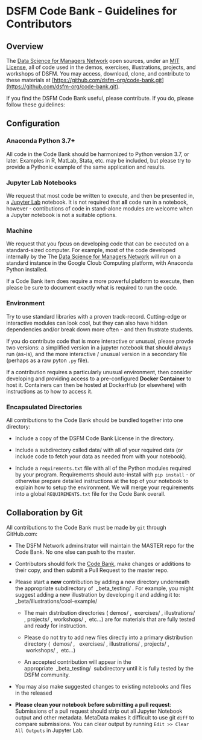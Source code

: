 # DSFM Code Bank - Guidelines for Contributors

 

## Overview

The [Data Science for Managers Network](https://www.dsfm.org) open sources, under an [MIT License](LICENSE), all of code used in the demos, exercises, illustrations, projects, and workshops of DSFM. You may access, download, clone, and contribute to these materials at [https://github.com/dsfm-org/code-bank.git](https://github.com/dsfm-org/code-bank.git).

If you find the DSFM Code Bank useful, please contribute. If you do, please follow these guidelines:

## Configuration


### Anaconda Python 3.7+

All code in the Code Bank should be harmonized to Python version 3.7, or later. Examples in R, MatLab, Stata, etc. may be included, but please try to provide a Pythonic example of the same application and results. 

### Jupyter Lab Notebooks

We request that most code be written to execute, and then be presented in, a [Jupyter Lab](https://jupyter.org/) notebook. It is not required that **all** code run in a notebook, however - contibutions of code in stand-alone modules are welcome when a Jupyter notebook is not a suitable options. 

### Machine

We request that you fpcus on developing code that can be executed on a standard-sized computer. For example, most of the code developed internally by the The [Data Science for Managers Network](https://www.dsfm.org) will run on a standard instance in the Google Cloub Computing platform, with Anaconda Python installed. 

If a Code Bank item does require a more powerful platform to execute, then please be sure to document exactly what is required to run the code.   
  
### Environment

Try to use standard libraries with a proven track-record. Cutting-edge or interactive modules can look cool, but they can also have hidden dependencies and/or break down more often - and then frustrate students. 

If you do contribute code that is more interactive or unusual, please provde two versions: a simplified version in a jupyter notebook that should always run (as-is), and the more interactive / unusual version in a secondary file (perhaps as a raw pyton `.py` file).  

If a contribution requires a particularly unusual environment, then consider developing and providing access to a pre-configured __Docker Container__ to host it. Containers can then be hosted at DockerHub (or elsewhere) with instructions as to how to access it.

### Encapsulated Directories

All contributions to the Code Bank should be bundled together into one directory: 

  * Include a copy of the DSFM Code Bank License in the directory.
  
  * Include a subdirectory called data/ with all of your required data (or include code to fetch your data as needed from with your notebook).   
  
  * Include a `requirements.txt` file with all of the Python modules required by your program. Requirements should auto-install with `pip install` - or otherwise prepare detailed instructions at the top of your notebook to explain how to setup the environment. We will merge your requirements into a global `REQUIREMENTS.txt` file for the Code Bank overall.


## Collaboration by Git

All contributions to the Code Bank must be made by `git` through GitHub.com:

  * The DSFM Network adminsitrator will maintain the MASTER repo for the Code Bank. No one else can push to the master.   
  
  * Contributors should fork the [Code Bank](https://github.com/dsfm-org/code-bank.git), make changes or additions to their copy, and then submit a Pull Request to the master repo.  
  
  * Please start a __new__ contribution by adding a new directory underneath the appropriate subdirectory of  _beta_testing/ .  For example, you might suggest adding a new illustration by developing it and adding it to:  _beta/illustrations/cool-example/ 
  
    * The main distribution directories ( demos/ ,  exercises/ ,  illustrations/  ,  projects/ , workshops/ ,  etc...) are for materials that are fully tested and ready for instruction.  
    
    * Please do not try to add new files directly into a primary distribution directory (  demos/ ,   exercises/ ,  illustrations/  ,  projects/ ,  workshops/ ,  etc...) 

    * An accepted contribution will appear in the appropriate  _beta_testing/  subdirectory until it is fully tested by the DSFM community.  

  * You may also make suggested changes to existing notebooks and files in the released
  
  * __Please clean your notebook before submitting a pull request__: Submissions of a pull request should strip out all Jupyter Notebook output and other metadata. MetaData makes it difficult to use git `diff` to compare submissions. You can clear output by running `Edit >> Clear All Outputs` in Jupyter Lab. 
 
